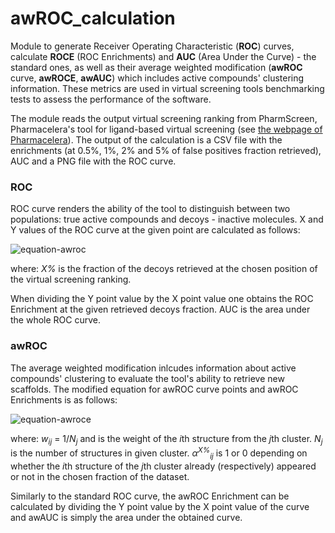 # awROC_calculation

Module to generate Receiver Operating Characteristic (**ROC**) curves, calculate **ROCE** (ROC Enrichments) and **AUC** (Area Under the Curve) - the standard ones, as well as their average weighted modification (**awROC** curve, **awROCE**, **awAUC**) which includes active compounds' clustering information. These metrics are used in virtual screening tools benchmarking tests to assess the performance of the software.

The module reads the output virtual screening ranking from PharmScreen, Pharmacelera's tool for ligand-based virtual screening (see [the webpage of Pharmacelera](https://www.pharmacelera.com/)). The output of the calculation is a CSV file with the enrichments (at 0.5%, 1%, 2% and 5% of false positives fraction retrieved), AUC and a PNG file with the ROC curve.

### ROC
ROC curve renders the ability of the tool to distinguish between two populations: true active compounds and decoys - inactive molecules. X and Y values of the ROC curve at the given point are calculated as follows:

![equation-awroc](https://image.ibb.co/m4zEcG/eqn_roce.png)

where: *X%* is the fraction of the decoys retrieved at the chosen position of the virtual screening ranking.

When dividing the Y point value by the X point value one obtains the ROC Enrichment at the given retrieved decoys fraction. AUC is the area under the whole ROC curve.

### awROC
The average weighted modification inlcudes information about active compounds' clustering to evaluate the tool's ability to retrieve new scaffolds. The modified equation for awROC curve points and awROC Enrichments is as follows:

![equation-awroce](https://image.ibb.co/kkpEcG/eqn_awroc.png)

where: *w<sub>ij</sub>* = 1/*N<sub>j</sub>* and is the weight of the *i*th structure from the *j*th cluster. *N<sub>j</sub>* is the number of structures in given cluster. *&alpha;<sup>X%</sup><sub>ij</sub>* is 1 or 0 depending on whether the *i*th structure of the *j*th cluster already (respectively) appeared or not in the chosen fraction of the dataset.

Similarly to the standard ROC curve, the awROC Enrichment can be calculated by dividing the Y point value by the X point value of the curve and awAUC is simply the area under the obtained curve.
